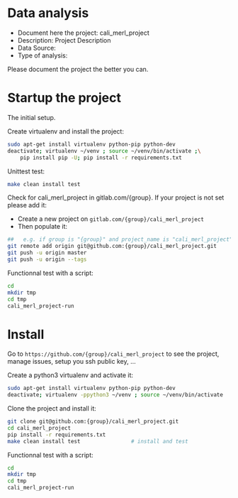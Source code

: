 # Data analysis
- Document here the project: cali_merl_project
- Description: Project Description
- Data Source:
- Type of analysis:

Please document the project the better you can.

# Startup the project

The initial setup.

Create virtualenv and install the project:
```bash
sudo apt-get install virtualenv python-pip python-dev
deactivate; virtualenv ~/venv ; source ~/venv/bin/activate ;\
    pip install pip -U; pip install -r requirements.txt
```

Unittest test:
```bash
make clean install test
```

Check for cali_merl_project in gitlab.com/{group}.
If your project is not set please add it:

- Create a new project on `gitlab.com/{group}/cali_merl_project`
- Then populate it:

```bash
##   e.g. if group is "{group}" and project_name is "cali_merl_project"
git remote add origin git@github.com:{group}/cali_merl_project.git
git push -u origin master
git push -u origin --tags
```

Functionnal test with a script:

```bash
cd
mkdir tmp
cd tmp
cali_merl_project-run
```

# Install

Go to `https://github.com/{group}/cali_merl_project` to see the project, manage issues,
setup you ssh public key, ...

Create a python3 virtualenv and activate it:

```bash
sudo apt-get install virtualenv python-pip python-dev
deactivate; virtualenv -ppython3 ~/venv ; source ~/venv/bin/activate
```

Clone the project and install it:

```bash
git clone git@github.com:{group}/cali_merl_project.git
cd cali_merl_project
pip install -r requirements.txt
make clean install test                # install and test
```
Functionnal test with a script:

```bash
cd
mkdir tmp
cd tmp
cali_merl_project-run
```
